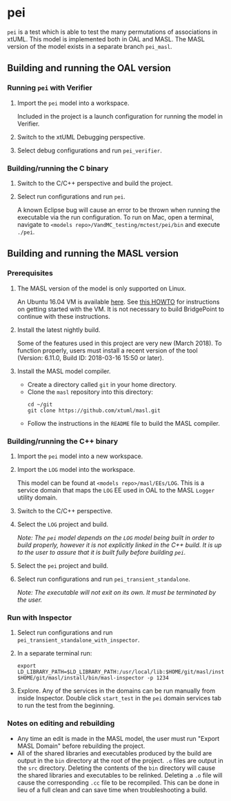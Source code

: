 # pei

`pei` is a test which is able to test the many permutations of associations in
xtUML. This model is implemented both in OAL and MASL. The MASL version of the
model exists in a separate branch `pei_masl`.

## Building and running the OAL version

### Running `pei` with Verifier

1. Import the `pei` model into a workspace.  
   
   Included in the project is a launch configuration for running the model in
   Verifier.

2. Switch to the xtUML Debugging perspective.  

3. Select debug configurations and run `pei_verifier`.  

### Building/running the C binary

1. Switch to the C/C++ perspective and build the project.

2. Select run configurations and run `pei`.
   
   A known Eclipse bug will cause an error to be thrown when running the
   executable via the run configuration. To run on Mac, open a terminal,
   navigate to `<models repo>/VandMC_testing/mctest/pei/bin` and execute
   `./pei`.

## Building and running the MASL version

### Prerequisites

1. The MASL version of the model is only supported on Linux.

   An Ubuntu 16.04 VM is available [here](https://s3.amazonaws.com/1f-outgoing/BridgePointDeveloper.ova).
   See [this HOWTO](https://github.com/xtuml/bridgepoint/blob/master/doc-bridgepoint/process/developer-vm-getting-started.md)
   for instructions on getting started with the VM. It is not necessary to build
   BridgePoint to continue with these instructions.  

2. Install the latest nightly build.  

   Some of the features used in this project are very new (March 2018). To
   function properly, users must install a recent version of the tool (Version:
   6.11.0, Build ID: 2018-03-16 15:50 or later).  

3. Install the MASL model compiler. 

   - Create a directory called `git` in your home directory.  
   - Clone the `masl` repository into this directory:  
     ```
     cd ~/git
     git clone https://github.com/xtuml/masl.git
     ```
   - Follow the instructions in the `README` file to build the MASL compiler.

### Building/running the C++ binary

1. Import the `pei` model into a new workspace.  

2. Import the `LOG` model into the workspace.  
   
   This model can be found at `<models repo>/masl/EEs/LOG`. This is a service
   domain that maps the `LOG` EE used in OAL to the MASL `Logger` utility
   domain.

3. Switch to the C/C++ perspective.

4. Select the `LOG` project and build.

   _Note: The `pei` model depends on the `LOG` model being built in order to
   build properly, however it is not explicitly linked in the C++ build. It is
   up to the user to assure that it is built fully before building `pei`._

5. Select the `pei` project and build.

6. Select run configurations and run `pei_transient_standalone`.  

   _Note: The executable will not exit on its own. It must be terminated by the
   user._

### Run with Inspector

1. Select run configurations and run `pei_transient_standalone_with_inspector`.  

2. In a separate terminal run:
   
   ```
   export LD_LIBRARY_PATH=$LD_LIBRARY_PATH:/usr/local/lib:$HOME/git/masl/install/lib
   $HOME/git/masl/install/bin/masl-inspector -p 1234
   ```

3. Explore. Any of the services in the domains can be run manually from inside
   Inspector. Double click `start_test` in the `pei` domain services tab to run
   the test from the beginning.

### Notes on editing and rebuilding

- Any time an edit is made in the MASL model, the user must run "Export MASL
  Domain" before rebuilding the project.
- All of the shared libraries and executables produced by the build are output
  in the `bin` directory at the root of the project. `.o` files are output in
  the `src` directory. Deleting the contents of the `bin` directory will cause
  the shared libraries and executables to be relinked. Deleting a `.o` file will
  cause the corresponding `.cc` file to be recompiled. This can be done in lieu
  of a full clean and can save time when troubleshooting a build.
